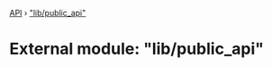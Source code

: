 [API](../README.md) › ["lib/public_api"](_lib_public_api_.md)

# External module: "lib/public_api"


